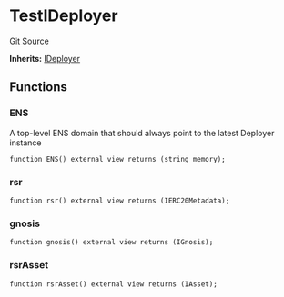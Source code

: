 # TestIDeployer
[Git Source](https://github.com/larrythecucumber321/protocol/blob/3222eb21fbb20ddd3d3fa2233072dfa96ea3e340/contracts/interfaces/IDeployer.sol)

**Inherits:**
[IDeployer](/src/contracts/interfaces/IDeployer.sol/interface.IDeployer.md)


## Functions
### ENS

A top-level ENS domain that should always point to the latest Deployer instance


```solidity
function ENS() external view returns (string memory);
```

### rsr


```solidity
function rsr() external view returns (IERC20Metadata);
```

### gnosis


```solidity
function gnosis() external view returns (IGnosis);
```

### rsrAsset


```solidity
function rsrAsset() external view returns (IAsset);
```

